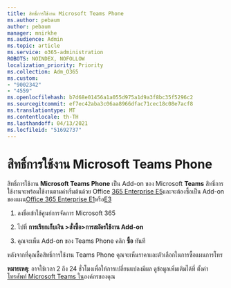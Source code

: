 ```yaml
---
title: สิทธิ์การใช้งาน Microsoft Teams Phone
ms.author: pebaum
author: pebaum
manager: mnirkhe
ms.audience: Admin
ms.topic: article
ms.service: o365-administration
ROBOTS: NOINDEX, NOFOLLOW
localization_priority: Priority
ms.collection: Adm_O365
ms.custom:
- "9002342"
- "4559"
ms.openlocfilehash: b7d68e01456a1a055d975a1d9a3f8bc35f5296c2
ms.sourcegitcommit: ef7ec42aba3c06aa8966dfac71cec18c08e7acf8
ms.translationtype: MT
ms.contentlocale: th-TH
ms.lasthandoff: 04/13/2021
ms.locfileid: "51692737"
---
```

# <a name="microsoft-teams-phone-license"></a>สิทธิ์การใช้งาน Microsoft Teams Phone

สิทธิ์การใช้งาน **Microsoft Teams Phone** เป็น Add-on ของ Microsoft **Teams** สิทธิ์การใช้งานจะพร้อมใช้งานตามค่าเริ่มต้นด้วย Office [365 Enterprise E5](https://www.microsoft.com/microsoft-365/business/office-365-enterprise-e5-business-software?rtc=1&activetab=pivot%3aoverviewtab)และจะต้องซื้อเป็น Add-on ของแผน[Office 365 Enterprise E1](https://products.office.com/business/office-365-enterprise-e1-business-software)หรือ[E3](https://products.office.com/business/office-365-enterprise-e3-business-software)

1. ลงชื่อเข้าใช้ศูนย์การจัดการ Microsoft 365

2. ไปที่ **การเรียกเก็บเงิน >สั่งซื้อ>การสมัครใช้งาน Add-on** 

3. คุณจะเห็น Add-on ของ Teams Phone คลิก **ซื้อ** ทันที

หลังจากที่คุณซื้อสิทธิ์การใช้งาน Teams Phone คุณจะเห็นราคาและตัวเลือกในการซื้อแผนการโทร

**หมายเหตุ**: อาจใช้เวลา 2 ถึง 24 ชั่วโมงเพื่อให้การเปลี่ยนแปลงมีผล ดูข้อมูลเพิ่มเติมได้ที่ ตั้งค่า [โทรศัพท์ Microsoft Teams ใน](https://docs.microsoft.com/MicrosoftTeams/setting-up-your-phone-system)องค์กรของคุณ 

